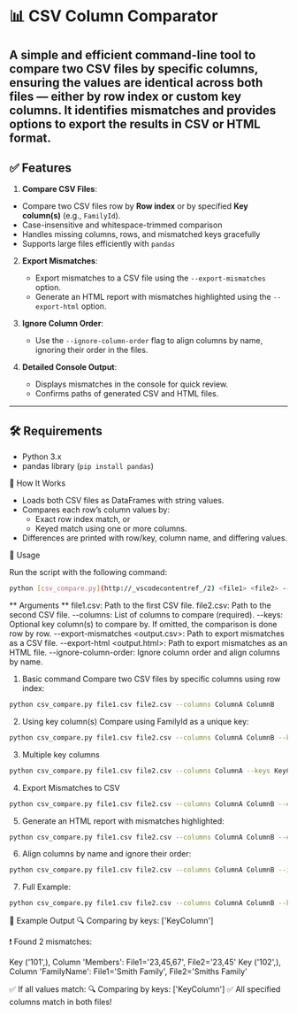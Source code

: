 # 📊 CSV Column Comparator

A simple and efficient **command-line tool** to compare two CSV files by specific columns, ensuring the values are identical across both files — either by row index or custom key columns. It identifies mismatches and provides options to export the results in CSV or HTML format.
---

## ✅ Features

1. **Compare CSV Files**:
  - Compare two CSV files row by **Row index** or by specified  **Key column(s)** (e.g., `FamilyId`).
  - Case-insensitive and whitespace-trimmed comparison
  - Handles missing columns, rows, and mismatched keys gracefully
  - Supports large files efficiently with `pandas`

2. **Export Mismatches**:
   - Export mismatches to a CSV file using the `--export-mismatches` option.
   - Generate an HTML report with mismatches highlighted using the `--export-html` option.

3. **Ignore Column Order**:
   - Use the `--ignore-column-order` flag to align columns by name, ignoring their order in the files.

4. **Detailed Console Output**:
   - Displays mismatches in the console for quick review.
   - Confirms paths of generated CSV and HTML files.
---

## 🛠 Requirements

- Python 3.x
- pandas library (`pip install pandas`)

🔧 How It Works
- Loads both CSV files as DataFrames with string values.
- Compares each row’s column values by:
  - Exact row index match, or
  - Keyed match using one or more columns.
- Differences are printed with row/key, column name, and differing values.

🚀 Usage

Run the script with the following command:
```bash
python [csv_compare.py](http://_vscodecontentref_/2) <file1> <file2> --columns <column1> <column2> ... [options]
```
** Arguments **
file1.csv: Path to the first CSV file.
file2.csv: Path to the second CSV file.
--columns: List of columns to compare (required).
--keys: Optional key column(s) to compare by. If omitted, the comparison is done row by row.
--export-mismatches <output.csv>: Path to export mismatches as a CSV file.
--export-html <output.html>: Path to export mismatches as an HTML file.
--ignore-column-order: Ignore column order and align columns by name.

1. Basic command
Compare two CSV files by specific columns using row index:
```bash
python csv_compare.py file1.csv file2.csv --columns ColumnA ColumnB
```

2. Using key column(s)
Compare using FamilyId as a unique key:
```bash
python csv_compare.py file1.csv file2.csv --columns ColumnA ColumnB --keys KeyColumn
```

3. Multiple key columns
```bash
python csv_compare.py file1.csv file2.csv --columns ColumnA --keys KeyColumn1 KeyColumn2
```

4. Export Mismatches to CSV
```bash
python csv_compare.py file1.csv file2.csv --columns ColumnA ColumnB --export-mismatches mismatches.csv
```

5. Generate an HTML report with mismatches highlighted:
```bash
python csv_compare.py file1.csv file2.csv --columns ColumnA ColumnB --export-html mismatches.html
```

6. Align columns by name and ignore their order:
```bash
python csv_compare.py file1.csv file2.csv --columns ColumnA ColumnB --ignore-column-order
```

7. Full Example:
```bash
python csv_compare.py file1.csv file2.csv --columns ColumnA ColumnB --keys KeyColumn --export-mismatches mismatches.csv --export-html mismatches.html --ignore-column-order
```

📄 Example Output
🔍 Comparing by keys: ['KeyColumn']

❗ Found 2 mismatches:

Key ('101',), Column 'Members': File1='23,45,67', File2='23,45'
Key ('102',), Column 'FamilyName': File1='Smith Family', File2='Smiths Family'

✅ If all values match:
🔍 Comparing by keys: ['KeyColumn']
✅ All specified columns match in both files!
